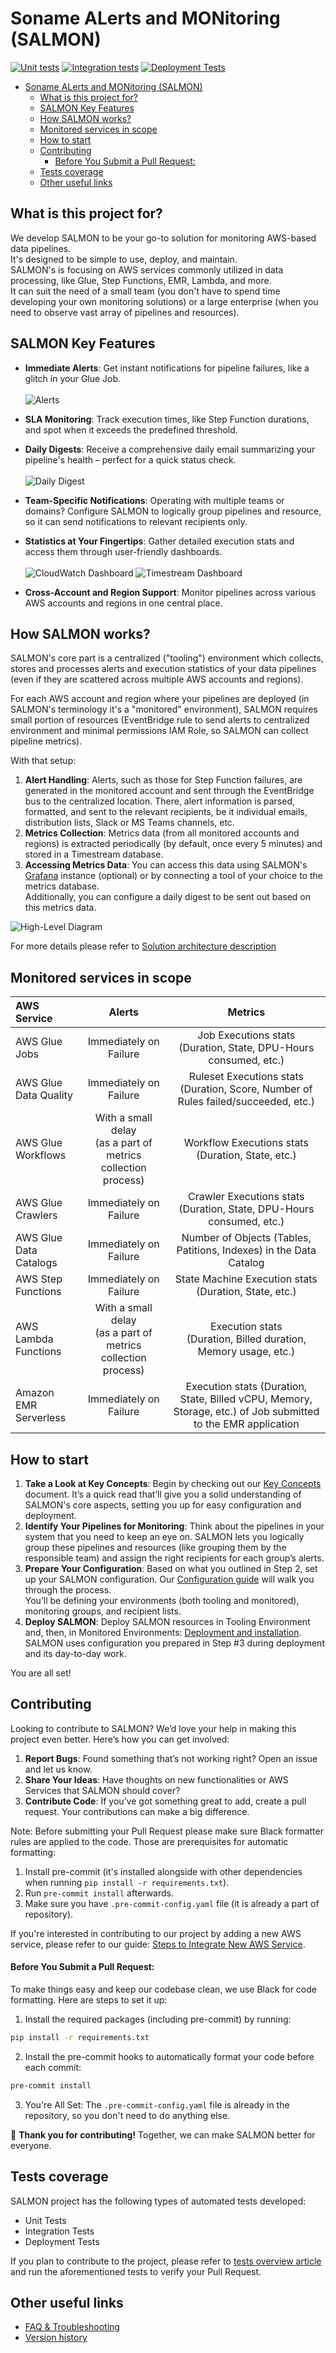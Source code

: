 # Soname ALerts and MONitoring (SALMON)

[![Unit tests](https://github.com/Soname-Solutions/salmon/actions/workflows/unit_tests.yml/badge.svg)](https://github.com/Soname-Solutions/salmon/actions/workflows/unit_tests.yml)
[![Integration tests](https://github.com/Soname-Solutions/salmon/actions/workflows/integration_tests_full.yml/badge.svg)](https://github.com/Soname-Solutions/salmon/actions/workflows/integration_tests_full.yml)
[![Deployment Tests](https://github.com/Soname-Solutions/salmon/actions/workflows/cdk_deployment_tests.yml/badge.svg)](https://github.com/Soname-Solutions/salmon/actions/workflows/cdk_deployment_tests.yml)

- [Soname ALerts and MONitoring (SALMON)](#soname-alerts-and-monitoring-salmon)
  - [What is this project for?](#what-is-this-project-for)
  - [SALMON Key Features](#salmon-key-features)
  - [How SALMON works?](#how-salmon-works)
  - [Monitored services in scope](#monitored-services-in-scope)
  - [How to start](#how-to-start)
  - [Contributing](#contributing)
      - [Before You Submit a Pull Request:](#before-you-submit-a-pull-request)
  - [Tests coverage](#tests-coverage)
  - [Other useful links](#other-useful-links)


## What is this project for?

We develop SALMON to be your go-to solution for monitoring AWS-based data pipelines.  
It's designed to be simple to use, deploy, and maintain.  
SALMON's is focusing on AWS services commonly utilized in data processing, like Glue, Step Functions, EMR, Lambda, and more.  
It can suit the need of a small team (you don't have to spend time developing your own monitoring solutions) or a large enterprise (when you need to observe vast array of pipelines and resources).

## SALMON Key Features

- **Immediate Alerts**: Get instant notifications for pipeline failures, like a glitch in your Glue Job.\
\
    ![Alerts](docs/images/alerting-email.png "Alerting email sample")

- **SLA Monitoring**: Track execution times, like Step Function durations, and spot when it exceeds the predefined threshold.
- **Daily Digests**: Receive a comprehensive daily email summarizing your pipeline's health – perfect for a quick status check.\
\
    ![Daily Digest](docs/images/digest-email.png "Daily Digest sample")

- **Team-Specific Notifications**: Operating with multiple teams or domains? Configure SALMON to logically group pipelines and resource, so it can send notifications to relevant recipients only.
- **Statistics at Your Fingertips**: Gather detailed execution stats and access them through user-friendly dashboards.\
\
    ![CloudWatch Dashboard](docs/images/grafana/cloudwatch-dashboard.png "CloudWatch Dashboard sample")
    ![Timestream Dashboard](docs/images/grafana/timestream-dashboard.png "Timestream Dashboard sample")

- **Cross-Account and Region Support**: Monitor pipelines across various AWS accounts and regions in one central place.

## How SALMON works?

SALMON's core part is a centralized ("tooling") environment which collects, stores and processes alerts and execution statistics of your data pipelines (even if they are scattered across multiple AWS accounts and regions).

For each AWS account and region where your pipelines are deployed (in SALMON's terminology it's a "monitored" environment), SALMON requires small portion of resources (EventBridge rule to send alerts to centralized environment and minimal permissions IAM Role, so SALMON can collect pipeline metrics).

With that setup:

1. **Alert Handling**: Alerts, such as those for Step Function failures, are generated in the monitored account and sent through the EventBridge bus to the centralized location. There, alert information is parsed, formatted, and sent to the relevant recipients, be it individual emails, distribution lists, Slack or MS Teams channels, etc.
2. **Metrics Collection**: Metrics data (from all monitored accounts and regions) is extracted periodically (by default, once every 5 minutes) and stored in a Timestream database.
3. **Accessing Metrics Data**: You can access this data using SALMON's [Grafana](docs/grafana.md) instance (optional) or by connecting a tool of your choice to the metrics database.  
Additionally, you can configure a daily digest to be sent out based on this metrics data.

![High-Level Diagram](docs/images/high-level-diagram.svg "High-Level Diagram")

For more details please refer to [Solution architecture description](docs/architecture.md)

## Monitored services in scope

| AWS Service | Alerts | Metrics |
|:---|:---:|:---:|
| AWS Glue Jobs | Immediately on Failure | Job Executions stats <br/> (Duration, State, DPU-Hours consumed, etc.) |
| AWS Glue Data Quality | Immediately on Failure | Ruleset Executions stats <br/> (Duration, Score, Number of Rules failed/succeeded, etc.) |
| AWS Glue Workflows | With a small delay <br/> (as a part of metrics collection process) | Workflow Executions stats <br/> (Duration, State, etc.) |
| AWS Glue Crawlers | Immediately on Failure | Crawler Executions stats <br/> (Duration, State, DPU-Hours consumed, etc.) |
| AWS Glue Data Catalogs | Immediately on Failure | Number of Objects (Tables, Patitions, Indexes) in the Data Catalog |
| AWS Step Functions | Immediately on Failure | State Machine Execution stats (Duration, State, etc.) |
| AWS Lambda Functions | With a small delay <br/> (as a part of metrics collection process) | Execution stats <br/> (Duration, Billed duration, Memory usage, etc.) |
| Amazon EMR Serverless | Immediately on Failure | Execution stats (Duration, State, Billed vCPU, Memory, Storage, etc.) of Job submitted to the EMR application  |

## How to start

1. **Take a Look at Key Concepts**: Begin by checking out our [Key Concepts](docs/key_concepts.md) document. It’s a quick read that’ll give you a solid understanding of SALMON's core aspects, setting you up for easy configuration and deployment.
2. **Identify Your Pipelines for Monitoring**: Think about the pipelines in your system that you need to keep an eye on. SALMON lets you logically group these pipelines and resources (like grouping them by the responsible team) and assign the right recipients for each group’s alerts.
3. **Prepare Your Configuration**: Based on what you outlined in Step 2, set up your SALMON configuration. Our [Configuration guide](docs/configuration.md) will walk you through the process.  
You’ll be defining your environments (both tooling and monitored), monitoring groups, and recipient lists.
4. **Deploy SALMON**: Deploy SALMON resources in Tooling Environment and, then, in Monitored Environments: [Deployment and installation](docs/deployment.md). SALMON uses configuration you prepared in Step #3 during deployment and its day-to-day work.

You are all set!

## Contributing

Looking to contribute to SALMON? We’d love your help in making this project even better. Here’s how you can get involved:

1. **Report Bugs**: Found something that’s not working right? Open an issue and let us know. 
2. **Share Your Ideas**: Have thoughts on new functionalities or AWS Services that SALMON should cover?
3. **Contribute Code**: If you’ve got something great to add, create a pull request. Your contributions can make a big difference.

Note: Before submitting your Pull Request please make sure Black formatter rules are applied to the code. Those are prerequisites for automatic formatting:
1. Install pre-commit (it's installed alongside with other dependencies when running `pip install -r requirements.txt`).
2. Run `pre-commit install` afterwards.
3. Make sure you have `.pre-commit-config.yaml` file (it is already a part of repository).

If you're interested in contributing to our project by adding a new AWS service, please refer to our guide: [Steps to Integrate New AWS Service](docs/adding_aws_service_integration.md).

#### Before You Submit a Pull Request:
To make things easy and keep our codebase clean, we use Black for code formatting. Here are steps to set it up:
1. Install the required packages (including pre-commit) by running:
```bash
pip install -r requirements.txt
```
2. Install the pre-commit hooks to automatically format your code before each commit:
```bash
pre-commit install
```
3. You're All Set: The `.pre-commit-config.yaml` file is already in the repository, so you don't need to do anything else. 

🤗 **Thank you for contributing!** Together, we can make SALMON better for everyone.

## Tests coverage

SALMON project has the following types of automated tests developed:
- Unit Tests
- Integration Tests
- Deployment Tests

If you plan to contribute to the project, please refer to [tests overview article](/docs/testing_approach.md) and run the aforementioned tests to verify your Pull Request.

## Other useful links

* [FAQ & Troubleshooting](docs/faq.md)
* [Version history](docs/changelog.md)